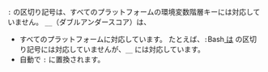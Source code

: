`:` の区切り記号は、すべてのプラットフォームの環境変数階層キーには対応していません。 `__`（ダブルアンダースコア）は、

* すべてのプラットフォームに対応しています。 たとえば、`:`Bash[ は](https://linuxhint.com/bash-environment-variables/) の区切り記号には対応していませんが、`__` には対応しています。
* 自動で `:` に置換されます。